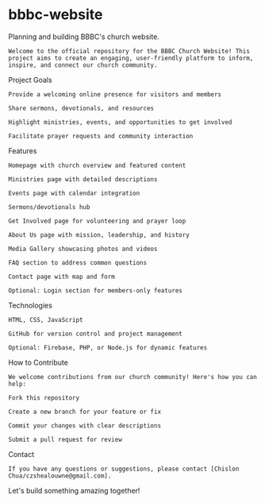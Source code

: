 # bbbc-website
Planning and building BBBC's church website.

    Welcome to the official repository for the BBBC Church Website! This project aims to create an engaging, user-friendly platform to inform, inspire, and connect our church community.

Project Goals

    Provide a welcoming online presence for visitors and members
    
    Share sermons, devotionals, and resources
    
    Highlight ministries, events, and opportunities to get involved
    
    Facilitate prayer requests and community interaction

Features

    Homepage with church overview and featured content
    
    Ministries page with detailed descriptions
    
    Events page with calendar integration
    
    Sermons/devotionals hub
    
    Get Involved page for volunteering and prayer loop
    
    About Us page with mission, leadership, and history
    
    Media Gallery showcasing photos and videos
    
    FAQ section to address common questions
    
    Contact page with map and form
    
    Optional: Login section for members-only features

Technologies

    HTML, CSS, JavaScript
    
    GitHub for version control and project management
    
    Optional: Firebase, PHP, or Node.js for dynamic features

How to Contribute

    We welcome contributions from our church community! Here's how you can help:
    
    Fork this repository
    
    Create a new branch for your feature or fix
    
    Commit your changes with clear descriptions
    
    Submit a pull request for review

Contact

    If you have any questions or suggestions, please contact [Chislon Chua/czshealouwne@gmail.com].

Let's build something amazing together!

